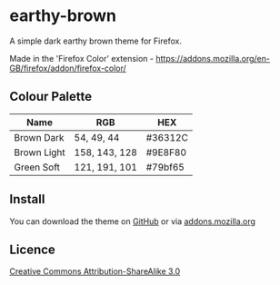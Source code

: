# earthy-brown
A simple dark earthy brown theme for Firefox.

Made in the 'Firefox Color' extension - https://addons.mozilla.org/en-GB/firefox/addon/firefox-color/

## Colour Palette
| Name | RGB | HEX |
|-|-|-|
Brown Dark | 54, 49, 44 | #36312C
Brown Light | 158, 143, 128 | #9E8F80
Green Soft | 121, 191, 101 | #79bf65  

## Install
You can download the theme on [GitHub](https://github.com/ketchupmonki/earthy-brown/releases) or via [addons.mozilla.org](https://addons.mozilla.org/en-GB/firefox/addon/earthy-brown/)

## Licence
[Creative Commons Attribution-ShareAlike 3.0](https://creativecommons.org/licenses/by-sa/3.0/)
